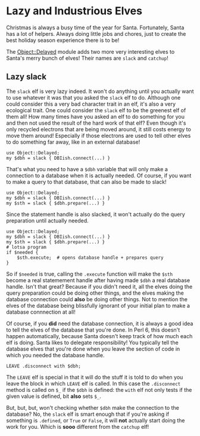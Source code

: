 Lazy and Industrious Elves
==========================

Christmas is always a busy time of the year for Santa.  Fortunately, Santa has
a lot of helpers.  Always doing little jobs and chores, just to create the
best holiday season experience there is to be!

The [Object::Delayed](https://modules.perl6.org/dist/Object::Delayed) module
adds two more very interesting elves to Santa's merry bunch of elves!  Their
names are `slack` and `catchup`!

Lazy slack
----------

The `slack` elf is very lazy indeed.  It won't do anything until you actually
want to use whatever it was that you asked the `slack` elf to do.  Although
one could consider this a very bad character trait in an elf, it's also a
very ecological trait.  One could consider the `slack` elf to be the greenest
elf of them all!  How many times have you asked an elf to do something for you
and then not used the result of the hard work of that elf?  Even though it's
only recycled electrons that are being moved around, it still costs energy to
move them around!  Especially if those electrons are used to tell other elves
to do something far away, like in an external database!

    use Object::Delayed;
    my $dbh = slack { DBIish.connect(...) }

That's what you need to have a `$dbh` variable that will only make a connection
to a database when it is actually needed.  Of course, if you want to make a
query to that database, that can also be made to slack!

    use Object::Delayed;
    my $dbh = slack { DBIish.connect(...) }
    my $sth = slack { $dbh.prepare(...) }

Since the statement handle is also slacked, it won't actually do the query
preparation until actually needed.

    use Object::Delayed;
    my $dbh = slack { DBIish.connect(...) }
    my $sth = slack { $dbh.prepare(...) }
    # lotsa program
    if $needed {
        $sth.execute;  # opens database handle + prepares query
    }

So if `$needed` is true, calling the `.execute` function will make the `$sth`
become a real statemement handle after having made `$dbh` a real database
handle.  Isn't that great?  Because if you didn't need it, all the elves doing
the query preparation could be doing other things, and the elves making the
database connection could **also** be doing other things.  Not to mention the
elves of the database being blissfully ignorant of your initial plan to make
a database connnection at all!

Of course, if you **did** need the database connection, it is always a good
idea to tell the elves of the database that you're done.  In Perl 6, this
doesn't happen automatically, because Santa doesn't keep track of how much
each elf is doing.  Santa likes to delegate responsibility!  You typically
tell the database elves that you're done when you leave the section of code
in which you needed the database handle.

    LEAVE .disconnect with $dbh;

The `LEAVE` elf is special in that it will do the stuff it is told to do when
you leave the block in which `LEAVE` elf is called.  In this case the
`.disconnect` method is called on `$_` if the `$dbh` is defined: the `with`
elf not only tests if the given value is defined, bit **also** sets `$_`.

But, but, but, won't checking whether `$dbh` make the connection to the
database?  No, the `slack` elf is smart enough that if you're asking if
something is `.defined`, or `True` or `False`, it will **not** actually
start doing the work for you.  Which is **sooo** different from the `catchup`
elf!


